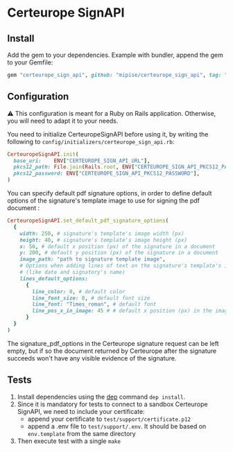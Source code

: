 # Certeurope SignAPI

## Install

Add the gem to your dependencies. Example with bundler, append the gem to your Gemfile:

```ruby
gem "certeurope_sign_api", github: "mipise/certeurope_sign_api", tag: "0.0.0"
```

## Configuration

:warning: This configuration is meant for a Ruby on Rails application. Otherwise, you will need to adapt it to your needs.

You need to initialize CerteuropeSignAPI before using it, by writing the following to `config/initializers/certeurope_sign_api.rb`:

```ruby
CerteuropeSignAPI.init(
  base_uri:    ENV["CERTEUROPE_SIGN_API_URL"],
  pkcs12_path: File.join(Rails.root, ENV["CERTEUROPE_SIGN_API_PKCS12_PATH"]),
  pkcs12_password: ENV["CERTEUROPE_SIGN_API_PKCS12_PASSWORD"],
)
```

You can specify default pdf signature options, in order to define default options of the signature's template image to use for signing the pdf document :

```ruby
CerteuropeSignAPI.set_default_pdf_signature_options(
  {
    width: 250, # signature's template's image width (px)
    height: 40, # signature's template's image height (px)
    x: 50, # default x position (px) of the signature in a document
    y: 200, # default y position (px) of the signature in a document
    image_path: "path to signature template image",
    # Options when adding lines of text on the signature's template's image
    # (like date and signatory's name) 
    lines_default_options: 
      {
        line_color: 0, # default color
        line_font_size: 8, # default font size
        line_font: "Times_roman", # default font
        line_pos_x_in_image: 45 # # default x position (px) in the image
      }
  }
)
```
 
The signature_pdf_options in the Certeurope signature request can be left empty, but if so the document returned by Certeurope after the signature succeeds won't have any visible evidence of the signature. 

## Tests

1. Install dependencies using the [dep](https://github.com/djanowski/dep/) command `dep install`.
2. Since it is mandatory for tests to connect to a sandbox Certeurope SignAPI, we need to include your certificate:
    - append your certificate to `test/support/certificate.p12`
    - append a .env file to `test/support/.env`. It should be based on `env.template` from the same directory
3. Then execute test with a single `make`
